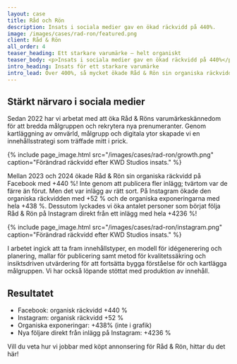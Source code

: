 ```yaml
---
layout: case
title: Råd och Rön 
description: Insats i sociala medier gav en ökad räckvidd på 440%.
image: /images/cases/rad-ron/featured.png
client: Råd & Rön 
all_order: 4
teaser_heading: Ett starkare varumärke — helt organiskt
teaser_body: <p>Insats i sociala medier gav en ökad räckvidd på 440%</p>
intro_heading: Insats för ett starkare varumärke
intro_lead: Över 400%, så mycket ökade Råd & Rön sin organiska räckvidd på Facebook med vår hjälp. Så här gjorde vi. 
---
```


## Stärkt närvaro i sociala medier

Sedan 2022 har vi arbetat med att öka Råd & Röns varumärkeskännedom för att bredda målgruppen och rekrytera nya prenumeranter. Genom kartläggning av omvärld, målgrupp och digitala ytor skapade vi en innehållsstrategi som träffade mitt i prick.

{%
  include page_image.html
  src="/images/cases/rad-ron/growth.png"
  caption="Förändrad räckvidd efter KWD Studios insats."
%}

Mellan 2023 och 2024 ökade Råd & Rön sin organiska räckvidd på Facebook med +440 %! Inte genom att publicera fler inlägg; tvärtom var de färre än förut. Men det var inlägg av rätt sort. På Instagram ökade den organiska räckvidden med +52 % och de organiska exponeringarna med hela +438 %. Dessutom lyckades vi öka antalet personer som börjat följa Råd & Rön på Instagram direkt från ett inlägg med hela +4236 %!

{%
  include page_image.html
  src="/images/cases/rad-ron/instagram.png"
  caption="Förändrad räckvidd efter KWD Studios insats."
%}

I arbetet ingick att ta fram innehållstyper, en modell för idégenerering och planering, mallar för publicering samt metod för kvalitetssäkring och insiktsdriven utvärdering för att fortsätta bygga förståelse för och kartlägga målgruppen. Vi har också löpande stöttat med produktion av innehåll. 


## Resultatet

- Facebook: organisk räckvidd +440 % 
- Instagram: organisk räckvidd +52 %
- Organiska exponeringar: +438% (inte i grafik)
- Nya följare direkt från inlägg på Instagram: +4236 %

Vill du veta hur vi jobbar med köpt annonsering för Råd & Rön, hittar du det här! 
